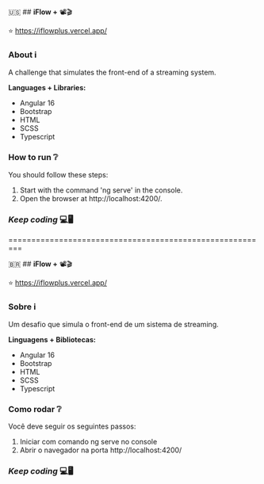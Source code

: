 🇺🇸 ## **iFlow +** 📽️🎬

⭐ https://iflowplus.vercel.app/

### About ℹ️

A challenge that simulates the front-end of a streaming system.

**Languages + Libraries:**

* Angular 16
* Bootstrap
* HTML
* SCSS
* Typescript

### How to run ❔

You should follow these steps:
1. Start with the command 'ng serve' in the console.
2. Open the browser at http://localhost:4200/.

### _Keep coding_ 💻🖥️

=========================================================

🇧🇷 ## **iFlow +** 📽️🎬

⭐ https://iflowplus.vercel.app/

### Sobre ℹ️

Um desafio que simula o front-end de um sistema de streaming.

**Linguagens + Bibliotecas:**
* Angular 16
* Bootstrap
* HTML
* SCSS
* Typescript

### Como rodar ❔

Você deve seguir os seguintes passos:
1. Iniciar com comando ng serve no console
2. Abrir o navegador na porta http://localhost:4200/

### _Keep coding_ 💻🖥️
